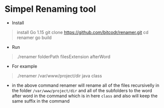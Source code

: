 # Simpel Renaming tool

* Install

> install Go 1.15
> git clone https://github.com/bitcodr/renamer.git
> cd renamer
> go build


* Run

> ./renamer folderPath filesExtension afterWord

* For example
> ./renamer /var/www/project/dir java class

- in the above command renamer will rename all of the files recursivelly in the folder `/var/www/project/dir` and all of the subfolders to the word after word in the command which is in here `class` and also will keep the same suffix in the command


